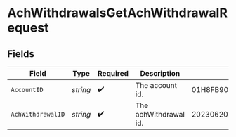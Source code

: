 # AchWithdrawalsGetAchWithdrawalRequest


## Fields

| Field                      | Type                       | Required                   | Description                | Example                    |
| -------------------------- | -------------------------- | -------------------------- | -------------------------- | -------------------------- |
| `AccountID`                | *string*                   | :heavy_check_mark:         | The account id.            | 01H8FB90ZRRFWXB4XC2JPJ1D4Y |
| `AchWithdrawalID`          | *string*                   | :heavy_check_mark:         | The achWithdrawal id.      | 20230620500726             |